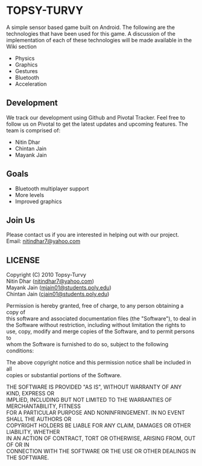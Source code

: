 TOPSY-TURVY
===========
A simple sensor based game built on Android. The following are the technologies that have been used
for this game. A discussion of the implementation of each of these technologies will be made available in the Wiki section

- Physics
- Graphics
- Gestures
- Bluetooth
- Acceleration


Development
-----------
We track our development using Github and Pivotal Tracker. Feel free to follow us on Pivotal to get the latest
updates and upcoming features. The team is comprised of:

- Nitin Dhar
- Chintan Jain
- Mayank Jain

Goals
-----
- Bluetooth multiplayer support
- More levels
- Improved graphics

Join Us
-------
Please contact us if you are interested in helping out with our project.<br/>
Email: nitindhar7@yahoo.com

LICENSE
-------
Copyright (C) 2010 Topsy-Turvy<br/>
Nitin Dhar (nitindhar7@yahoo.com)<br/>
Mayank Jain (mjain01@students.poly.edu)<br/>
Chintan Jain (cjain01@students.poly.edu)<br/>

Permission is hereby granted, free of charge, to any person obtaining a copy of<br/> 
this software and associated documentation files (the "Software"), to deal in<br/> 
the Software without restriction, including without limitation the rights to<br/> 
use, copy, modify and merge copies of the Software, and to permit persons to<br/>
whom the Software is furnished to do so, subject to the following conditions:

The above copyright notice and this permission notice shall be included in all<br/> 
copies or substantial portions of the Software.<br/>

THE SOFTWARE IS PROVIDED "AS IS", WITHOUT WARRANTY OF ANY KIND, EXPRESS OR<br/> 
IMPLIED, INCLUDING BUT NOT LIMITED TO THE WARRANTIES OF MERCHANTABILITY, FITNESS<br/>
FOR A PARTICULAR PURPOSE AND NONINFRINGEMENT. IN NO EVENT SHALL THE AUTHORS OR <br/>
COPYRIGHT HOLDERS BE LIABLE FOR ANY CLAIM, DAMAGES OR OTHER LIABILITY, WHETHER<br/> 
IN AN ACTION OF CONTRACT, TORT OR OTHERWISE, ARISING FROM, OUT OF OR IN<br/> 
CONNECTION WITH THE SOFTWARE OR THE USE OR OTHER DEALINGS IN THE SOFTWARE. <br/>